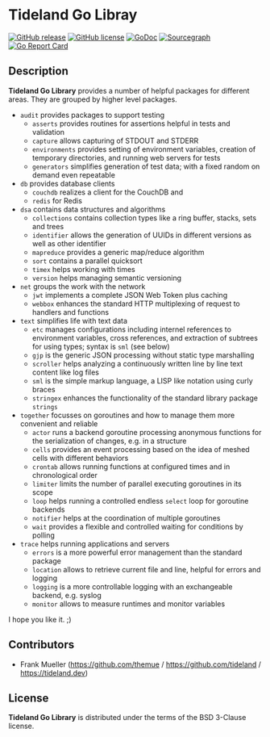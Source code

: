 # Tideland Go Libray

[![GitHub release](https://img.shields.io/github/release/tideland/go.svg)](https://github.com/tideland/go)
[![GitHub license](https://img.shields.io/badge/license-New%20BSD-blue.svg)](https://raw.githubusercontent.com/tideland/go/master/LICENSE)
[![GoDoc](https://godoc.org/tideland.dev/go?status.svg)](https://godoc.org/tideland.dev/go)
[![Sourcegraph](https://sourcegraph.com/github.com/tideland/go/-/badge.svg)](https://sourcegraph.com/github.com/tideland/go?badge)
[![Go Report Card](https://goreportcard.com/badge/github.com/tideland/go)](https://goreportcard.com/report/tideland.dev/go)

## Description

**Tideland Go Library** provides a number of helpful packages for different areas. They are grouped by higher level packages.

- `audit` provides packages to support testing
    + `asserts` provides routines for assertions helpful in tests and validation
    + `capture` allows capturing of STDOUT and STDERR
    + `environments` provides setting of environment variables, creation of temporary directories, and running web servers for tests
    + `generators` simplifies generation of test data; with a fixed random on demand even repeatable
- `db` provides database clients
    + `couchdb` realizes a client for the CouchDB and
    + `redis` for Redis
- `dsa` contains data structures and algorithms
    + `collections` contains collection types like a ring buffer, stacks, sets and trees
    + `identifier` allows the generation of UUIDs in different versions as well as other identifier
    + `mapreduce` provides a generic map/reduce algorithm
    + `sort` contains a parallel quicksort
    + `timex` helps working with times
    + `version` helps managing semantic versioning
- `net` groups the work with the network
    + `jwt` implements a complete JSON Web Token plus caching
    + `webbox` enhances the standard HTTP multiplexing of request to handlers and functions
- `text` simplifies life with text data
    + `etc` manages configurations including internel references to environment variables, cross references, and extraction of subtrees for using types; syntax is `sml` (see below)
    + `gjp` is the generic JSON processing without static type marshalling
    + `scroller` helps analyzing a continuously written line by line text content like log files
    + `sml` is the simple markup language, a LISP like notation using curly braces
    + `stringex` enhances the functionality of the standard library package `strings`
- `together` focusses on goroutines and how to manage them more convenient and reliable
    + `actor` runs a backend goroutine processing anonymous functions for the serialization of changes, e.g. in a structure
    + `cells` provides an event processing based on the idea of meshed cells with different behaviors
    + `crontab` allows running functions at configured times and in chronological order
    + `limiter` limits the number of parallel executing goroutines in its scope
    + `loop` helps running a controlled endless `select` loop for goroutine backends
    + `notifier` helps at the coordination of multiple goroutines
    + `wait` provides a flexible and controlled waiting for conditions by polling
- `trace` helps running applications and servers
    + `errors` is a more powerful error management than the standard package
    + `location` allows to retrieve current file and line, helpful for errors and logging
    + `logging` is a more controllable logging with an exchangeable backend, e.g. syslog
    + `monitor` allows to measure runtimes and monitor variables

I hope you like it. ;)

## Contributors

- Frank Mueller (https://github.com/themue / https://github.com/tideland / https://tideland.dev)

## License

**Tideland Go Library** is distributed under the terms of the BSD 3-Clause license.
